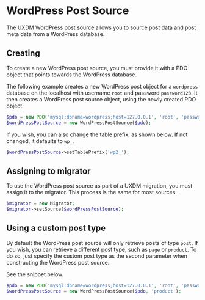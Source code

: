 # WordPress Post Source

The UXDM WordPress post source allows you to source post data and post meta data from a WordPress database.

## Creating

To create a new WordPress post source, you must provide it with a PDO object that points towards the WordPress database. 

The following example creates a new WordPress post object for a `wordpress` database on the localhost with username `root` and password `password123`. 
It then creates a WordPress post source object, using the newly created PDO object.

```php
$pdo = new PDO('mysql:dbname=wordpress;host=127.0.0.1', 'root', 'password123');
$wordPressPostSource = new WordPressPostSource($pdo);
```

If you wish, you can also change the table prefix, as shown below. If not changed, it defaults to `wp_`.

```php
$wordPressPostSource->setTablePrefix('wp2_');
```

## Assigning to migrator

To use the WordPress post source as part of a UXDM migration, you must assign it to the migrator. This process is the same for most sources.

```php
$migrator = new Migrator;
$migrator->setSource($wordPressPostSource);
```

## Using a custom post type

By default the WordPress post source will only retrieve posts of type `post`. If you wish, you can retrieve a different post type, such as
`page` or `product`. To do so, just specify the custom post type as the second parameter when constructing the WordPress post source.

See the snippet below.

```php
$pdo = new PDO('mysql:dbname=wordpress;host=127.0.0.1', 'root', 'password123');
$wordPressPostSource = new WordPressPostSource($pdo, 'product');
```
